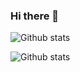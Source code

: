 ### Hi there 👋

<!--
**kal72/kal72** is a ✨ _special_ ✨ repository because its `README.md` (this file) appears on your GitHub profile.

Here are some ideas to get you started:

- 🔭 I’m currently working on ...
- 🌱 I’m currently learning ...
- 👯 I’m looking to collaborate on ...
- 🤔 I’m looking for help with ...
- 💬 Ask me about ...
- 📫 How to reach me: ...
- 😄 Pronouns: ...
- ⚡ Fun fact: ...
-->


![Github stats](https://github-readme-stats.vercel.app/api/top-langs/?username=kal72&layout=compact&hide=html,css,visual%20basic,ruby)


![Github stats](https://github-readme-stats.vercel.app/api?username=kal72)
